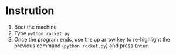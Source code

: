 # Instrution

1. Boot the machine
2. Type `python rocket.py`
3. Once the program ends, use the up arrow key to re-highlight the previous command (`python rocket.py`) and press `Enter`.
